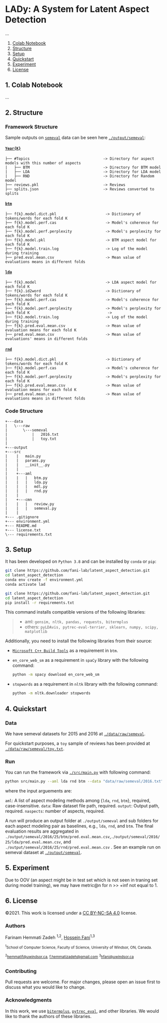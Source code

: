 # LADy: A System for Latent Aspect Detection
...

1. [Colab Notebook](#1-Colab-Notebook)
2. [Structure](#2-Structure)
3. [Setup](#3-Setup)
4. [Quickstart](#4-Quickstart)
5. [Experiment](#5-Experiment)
6. [License](#6-License)

## 1. Colab Notebook
...
## 2. Structure

### Framework Structure

Sample outputs on [``semeval``](./data/raw/semeval/2016.txt) data can be seen here [``./output/semeval``](./output/semeval):
#### [``Year{K}``](./output/semeval/2016)
```
├── #Topics                                 -> Directory for aspect models with this number of aspects
|   ├── BTM                                 -> Directory for BTM model
|   ├── LDA                                 -> Directory for LDA model
|   ├── RND                                 -> Directory for Random model
├── reviews.pkl                             -> Reviews
├── splits.json                             -> Reviews converted to splits
```
#### [``btm``](./output/semeval/2016/25/btm)
```
├── f{k}.model.dict.pkl                      -> Dictionary of tokens/words for each fold K
├── f{k}.model.perf.cas                      -> Model's coherence for each fold K
├── f{k}.model.perf.perplexity               -> Model's perplexity for each fold K
├── f{k}.model.pkl                           -> BTM aspect model for each fold K
├── f{k}.model.train.log                     -> Log of the model during training
├── pred.eval.mean.csv                       -> Mean value of evaluations means in different folds
```
#### [``lda``](./output/semeval/2016/25/lda)
```
├── f{k}.model                               -> LDA aspect model for each fold K
├── f{k}.id2word                             -> Dictionary of tokens/words for each fold K
├── f{k}.model.perf.cas                      -> Model's coherence for each fold K
├── f{k}.model.perf.perplexity               -> Model's perplexity for each fold K                                   -> 
├── f{k}.model.train.log                     -> Log of the model during training
├── f{k}.pred.eval.mean.csv                  -> Mean value of evaluation means for each fold K
├── pred.eval.mean.csv                       -> Mean value of evaluations' means in different folds
```
#### [``rnd``](./output/semeval/2016/25/rnd)
```
├── f{k}.model.dict.pkl                      -> Dictionary of tokens/words for each fold K
├── f{k}.model.perf.cas                      -> Model's coherence for each fold K
├── f{k}.model.perf.perplexity               -> Model's perplexity for each fold K
├── f{k}.pred.eval.mean.csv                  -> Mean value of evaluation means for each fold K
├── pred.eval.mean.csv                       -> Mean value of evaluations means in different folds
```

### Code Structure
```
+---data
|   \---raw
|       \---semeval
|           |   2016.txt
|           |   toy.txt
|                       
+---output                 
+---src
|    |   main.py
|    |   params.py
|    |   __init__.py
|    |   
|    +---aml
|    |   |   btm.py
|    |   |   lda.py
|    |   |   mdl.py
|    |   |   rnd.py
|    |           
|    +---cmn
|    |   |   review.py
|    |   |   semeval.py 
|    |
+--- .gitignore
+--- environment.yml
+--- README.md
+--- license.txt
\--- requirements.txt
```

## 3. Setup

It has been developed on `Python 3.8` and can be installed by `conda` or `pip`:

```bash
git clone https://github.com/fani-lab/latent_aspect_detection.git
cd latent_aspect_detection
conda env create -f environment.yml
conda activate lad
```

```bash
git clone https://github.com/fani-lab/latent_aspect_detection.git
cd latent_aspect_detection
pip install -r requirements.txt
```

This command installs compatible versions of the following libraries:

>* aml: ``gensim, nltk, pandas, requests, bitermplus``
>* others: ``pyLDAvis, pytrec-eval-terrier, sklearn, numpy, scipy, matplotlib``


Additionally, you need to install the following libraries from their source:
- [``Microsoft C++ Build Tools``](https://visualstudio.microsoft.com/visual-cpp-build-tools/) as a requirement in ``btm``.
- ``en_core_web_sm`` as a requirement in ``spaCy`` library with the following command:
  
  ```bash
  python -m spacy download en_core_web_sm
  ```
  
- ``stopwords`` as a requirement in ``nltk`` library with the following command:
  
  ```bash
  python -m nltk.downloader stopwords
  ```

## 4. Quickstart

### Data

We have semeval datasets for 2015 and 2016 at [`./data/raw/semeval`](./data/raw/semeval).

For quickstart purposes, a `toy` sample of reviews has been provided at [`./data/raw/semeval/toy.txt`](./data/raw/semeval/toy.txt).


### Run
You can run the framework via [`./src/main.py`](./src/main.py) with following command:
```bash
python src/main.py --aml lda rnd btm --data "data/raw/semeval/2016.txt" --output "output/semeval/2016" --naspects 25
```
where the input arguements are:

`aml`: A list of aspect modeling methods among {`lda`, `rnd`, `btm`}, required, case-insensitive.
`data`: Raw dataset file path, required.
`output`: Output path, required.
`naspects`: number of aspects, required.

A run will produce an output folder at `./output/semeval` and sub folders for each aspect modeling pair as baselines, e.g., `lda`, `rnd`, and `btm`. The final evaluation results are aggregated in `./output/semeval/2016/25/btm/pred.eval.mean.csv`,`./output/semeval/2016/25/lda/pred.eval.mean.csv`, and `./output/semeval/2016/25/rnd/pred.eval.mean.csv` . See an example run on semeval dataset at [`./output/semeval`](./output/semeval). 


## 5. Experiment
Due to OOV (an aspect might be in test set which is not seen in traning set during model training), we may have metric@n for n >> +inf not equal to 1.

## 6. License
©2021. This work is licensed under a [CC BY-NC-SA 4.0](LICENSE.txt) license.

### Authors
Farinam Hemmati Zadeh <sup>1,2</sup>, [Hossein Fani](https://hosseinfani.github.io/)<sup>1,3</sup>

<sup><sup>1</sup>School of Computer Science, Faculty of Science, University of Windsor, ON, Canada.</sup>

<sup><sup>2</sup>[hemmatif@uwindsor.ca](mailto:hemmatif@uwindsor.ca), [f.hemmatizadeh@gmail.com](mailto:f.hemmatizadeh@gmail.com)</sup>
<sup><sup>3</sup>[hfani@uwindsor.ca](mailto:hfani@uwindsor.ca)</sup>

### Contributing
Pull requests are welcome. For major changes, please open an issue first to discuss what you would like to change.

### Acknowledgments
In this work, we use [``bitermplus``](https://github.com/maximtrp/bitermplus), [``pytrec_eval``](https://github.com/cvangysel/pytrec_eval), and other libraries. We would like to thank the authors of these libraries.
